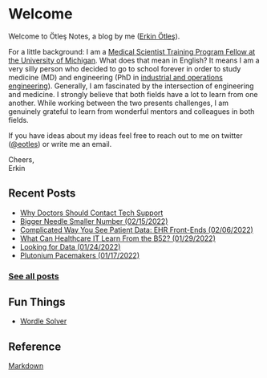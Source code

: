 # Welcome

Welcome to Ötleş Notes, a blog by me ([Erkin Ötleş](https://eotles.github.io)).

For a little background: I am a [Medical Scientist Training Program Fellow at the University of Michigan](https://medicine.umich.edu/medschool/education/md-phd-program). What does that mean in English? It means I am a very silly person who decided to go to school forever in order to study medicine (MD) and engineering (PhD in [industrial and operations engineering](https://ioe.engin.umich.edu)). Generally, I am fascinated by the intersection of engineering and medicine. I strongly believe that both fields have a lot to learn from one another. While working between the two presents challenges, I am genuinely grateful to learn from wonderful mentors and colleagues in both fields.

If you have ideas about my ideas feel free to reach out to me on twitter ([@eotles](https://twitter.com/eotles)) or write me an email.

Cheers, <br />
Erkin  <br />


## Recent Posts
* [Why Doctors Should Contact Tech Support](/posts/20220221_call_tech_support/readme.md)
* [Bigger Needle Smaller Number (02/15/2022)](/posts/20220215_needle_gauges/readme.md)
* [Complicated Way You See Patient Data: EHR Front-Ends (02/06/2022)](/posts/20220206_ehr_front_ends/readme.md)
* [What Can Healthcare IT Learn From the B52? (01/29/2022)](/posts/20220129_b52_health_IT/readme.md)
* [Looking for Data (01/24/2022)](/posts/20220124_looking_for_data/readme.md)
* [Plutonium Pacemakers (01/17/2022)](/posts/20220117_plutonium_pacemakers/readme.md)

### [See all posts](/posts/readme.md)


## Fun Things
* [Wordle Solver](/posts/20220110_solving_wordle/gameplay_refined_list.html)

## Reference
[Markdown](markdown.md)
